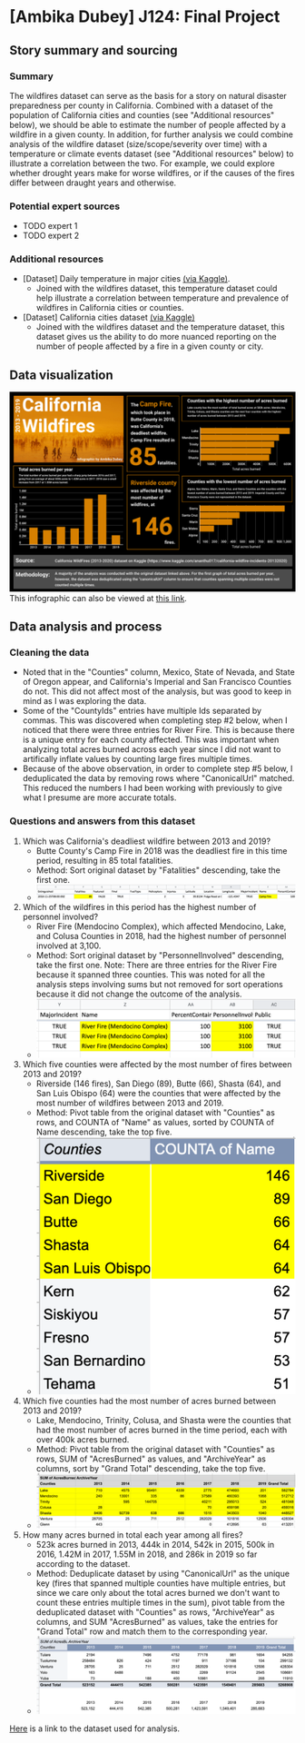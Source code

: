 # [Ambika Dubey] J124: Final Project

## Story summary and sourcing

### Summary
The wildfires dataset can serve as the basis for a story on natural disaster preparedness per county in California. Combined with a dataset of the population of California cities and counties (see "Additional resources" below), we should be able to estimate the number of people affected by a wildfire in a given county. In addition, for further analysis we could combine analysis of the wildfire dataset (size/scope/severity over time) with a temperature or climate events dataset (see "Additional resources" below) to illustrate a correlation between the two. For example, we could explore whether drought years make for worse wildfires, or if the causes of the fires differ between draught years and otherwise.

### Potential expert sources
- TODO expert 1
- TODO expert 2

### Additional resources
- [Dataset] Daily temperature in major cities [(via Kaggle)](https://www.kaggle.com/sudalairajkumar/daily-temperature-of-major-cities).
     - Joined with the wildfires dataset, this temperature dataset could help illustrate a correlation between temperature and prevalence of wildfires in California cities or counties.
- [Dataset] California cities dataset [(via Kaggle)](https://www.kaggle.com/camnugent/california-housing-feature-engineering?select=cal_populations_county.csv)
    - Joined with the wildfires dataset and the temperature dataset, this dataset gives us the ability to do more nuanced reporting on the number of people affected by a fire in a given county or city.

## Data visualization
![California wildfires visualization](./wildfires_visualization.png)
This infographic can also be viewed at [this link](https://infogram.com/california-wildfires-1h8n6m30rl3kj4x?live).

## Data analysis and process
### Cleaning the data
* Noted that in the "Counties" column, Mexico, State of Nevada, and State of Oregon appear, and California's Imperial and San Francisco Counties do not. This did not affect most of the analysis, but was good to keep in mind as I was exploring the data.
* Some of the "CountyIds" entries have multiple Ids separated by commas. This was discovered when completing step #2 below, when I noticed that there were three entries for River Fire. This is because there is a unique entry for each county affected. This was important when analyzing total acres burned across each year since I did not want to artifically inflate values by counting large fires multiple times.
* Because of the above observation, in order to complete step #5 below, I deduplicated the data by removing rows where "CanonicalUrl" matched. This reduced the numbers I had been working with previously to give what I presume are more accurate totals.

### Questions and answers from this dataset
1. Which was California's deadliest wildfire between 2013 and 2019?
    * Butte County's Camp Fire in 2018 was the deadliest fire in this time period, resulting in 85 total fatalities.
    * Method: Sort original dataset by "Fatalities" descending, take the first one.
    * ![Screenshot of the top row after sorting by fatalities showing the Camp Fire as the deadliest fire](./deadliest_fire.png)
2. Which of the wildfires in this period has the highest number of personnel involved?
    * River Fire (Mendocino Complex), which affected Mendocino, Lake, and Colusa Counties in 2018, had the highest number of personnel involved at 3,100.
    * Method: Sort original dataset by "PersonnelInvolved" descending, take the first one. Note: There are three entries for the River Fire because it spanned three counties. This was noted for all the analysis steps involving sums but not removed for sort operations because it did not change the outcome of the analysis.
    * ![Screenshot of the top rows after sorting by personnel involved showing the River Fire as having the most personnel involved](./most_personnel_involved.png)
3. Which five counties were affected by the most number of fires between 2013 and 2019?
    * Riverside (146 fires), San Diego (89), Butte (66), Shasta (64), and San Luis Obispo (64) were the counties that were affected by the most number of wildfires between 2013 and 2019.
    * Method: Pivot table from the original dataset with "Counties" as rows, and COUNTA of "Name" as values, sorted by COUNTA of Name descending, take the top five.
    * ![Screenshot of pivot table showing the five counties affected by the most number of fires](./counties_with_most_number_of_fires.png)
4. Which five counties had the most number of acres burned between 2013 and 2019?
    * Lake, Mendocino, Trinity, Colusa, and Shasta were the counties that had the most number of acres burned in the time period, each with over 400k acres burned.
    * Method: Pivot table from the original dataset with "Counties" as rows, SUM of "AcresBurned" as values, and "ArchiveYear" as columns, sort by "Grand Total" descending, take the top five.
    * ![Screenshot of pivot table showing that Lake, Mendocino, Trinity, Colusa, and Shasta counties had the most number of acres burned](./most_acres_burned.png)
5. How many acres burned in total each year among all fires?
    * 523k acres burned in 2013, 444k in 2014, 542k in 2015, 500k in 2016, 1.42M in 2017, 1.55M in 2018, and 286k in 2019 so far according to the dataset.
    * Method: Deduplicate dataset by using "CanonicalUrl" as the unique key (fires that spanned multiple counties have multiple entries, but since we care only about the total acres burned we don't want to count these entries multiple times in the sum), pivot table from the deduplicated dataset with "Counties" as rows, "ArchiveYear" as columns, and SUM "AcresBurned" as values, take the entries for "Grand Total" row and match them to the corresponding year.
    * ![Screenshot of bottom of pivot table showing the grand total of number of acres burned per year](./acres_burned_per_year.png)


[Here](https://docs.google.com/spreadsheets/d/1mZumjclxwbMTcLb5SULyUnjb_LLmPz_sA3PAsaY4pLk/edit?usp=sharing) is a link to the dataset used for analysis.

